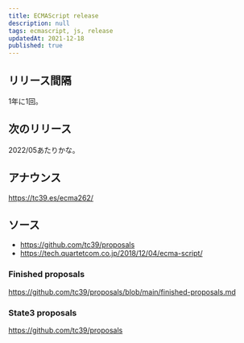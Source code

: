 ```yaml
---
title: ECMAScript release
description: null
tags: ecmascript, js, release
updatedAt: 2021-12-18
published: true
---
```


## リリース間隔

1年に1回。

## 次のリリース

2022/05あたりかな。

## アナウンス

https://tc39.es/ecma262/

## ソース

- https://github.com/tc39/proposals
- https://tech.quartetcom.co.jp/2018/12/04/ecma-script/

### Finished proposals

https://github.com/tc39/proposals/blob/main/finished-proposals.md

### State3 proposals

https://github.com/tc39/proposals
